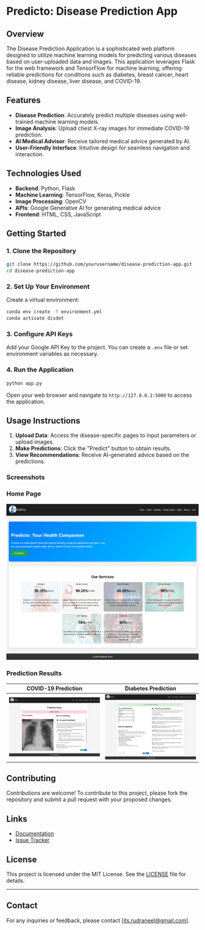 # **Predicto: Disease Prediction App**

## **Overview**

The Disease Prediction Application is a sophisticated web platform designed to utilize machine learning models for predicting various diseases based on user-uploaded data and images. This application leverages Flask for the web framework and TensorFlow for machine learning, offering reliable predictions for conditions such as diabetes, breast cancer, heart disease, kidney disease, liver disease, and COVID-19.

## **Features**

- **Disease Prediction**: Accurately predict multiple diseases using well-trained machine learning models.
- **Image Analysis**: Upload chest X-ray images for immediate COVID-19 prediction.
- **AI Medical Advisor**: Receive tailored medical advice generated by AI.
- **User-Friendly Interface**: Intuitive design for seamless navigation and interaction.

## **Technologies Used**

- **Backend**: Python, Flask
- **Machine Learning**: TensorFlow, Keras, Pickle
- **Image Processing**: OpenCV
- **APIs**: Google Generative AI for generating medical advice
- **Frontend**: HTML, CSS, JavaScript

## **Getting Started**

### **1. Clone the Repository**

```bash
git clone https://github.com/yourusername/disease-prediction-app.git
cd disease-prediction-app
```

### **2. Set Up Your Environment**

Create a virtual environment:

```bash
conda env create -f environment.yml
conda activate disdet
```

### **3. Configure API Keys**

Add your Google API Key to the project. You can create a `.env` file or set environment variables as necessary.

### **4. Run the Application**

```bash
python app.py
```

Open your web browser and navigate to `http://127.0.0.1:5000` to access the application.

## **Usage Instructions**

1. **Upload Data**: Access the disease-specific pages to input parameters or upload images.
2. **Make Predictions**: Click the "Predict" button to obtain results.
3. **View Recommendations**: Receive AI-generated advice based on the predictions.

### **Screenshots**

### **Home Page**

![Home Page](/screenshots/home_page.png)


### **Prediction Results**

| COVID-19 Prediction | Diabetes Prediction |
|---------------------|---------------|
| ![COVID-19 Prediction](/screenshots/covid.png) | ![Diabetes Prediction](/screenshots/diabetes.png) |

## **Contributing**

Contributions are welcome! To contribute to this project, please fork the repository and submit a pull request with your proposed changes.

## **Links**

- [Documentation](https://github.com/rudyoactiv/ml-diagnosis)  <!-- Replace with actual documentation link -->
- [Issue Tracker](https://github.com/yourusername/disease-prediction-app/issues)

## **License**

This project is licensed under the MIT License. See the [LICENSE](LICENSE) file for details.

---

## **Contact**

For any inquiries or feedback, please contact [its.rudraneel@gmail.com].
